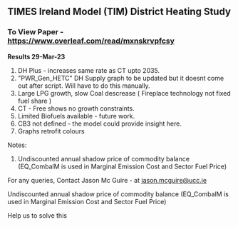 ## TIMES Ireland Model (TIM) District Heating Study

### To View Paper - https://www.overleaf.com/read/mxnskrvpfcsy 

**Results 29-Mar-23**
1. DH Plus - increases same rate as CT upto 2035.
2. "PWR_Gen_HETC" DH Supply graph to be updated but it doesnt come out after script. Will have to do this manually.  
3. Large LPG growth, slow Coal descrease ( Fireplace technology not fixed fuel share )
4. CT - Free shows no growth constraints. 
5. Limited Biofuels available - future work. 
6. CB3 not defined - the model could provide insight here. 
7. Graphs retrofit colours

Notes:
1. Undiscounted annual shadow price of commodity balance (EQ_CombalM is used in Marginal Emission Cost and Sector Fuel Price) 


For any queries, Contact Jason Mc Guire - at jason.mcguire@ucc.ie

Undiscounted annual shadow price of commodity balance (EQ_CombalM is used in Marginal Emission Cost and Sector Fuel Price) 

Help us to solve this


